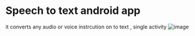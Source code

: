 # Speech to text android app
it converts any audio or voice instrcution on to text , single activity
![image](https://user-images.githubusercontent.com/56763840/94472048-cb035b00-01e7-11eb-99a5-f19245c30c59.png)
